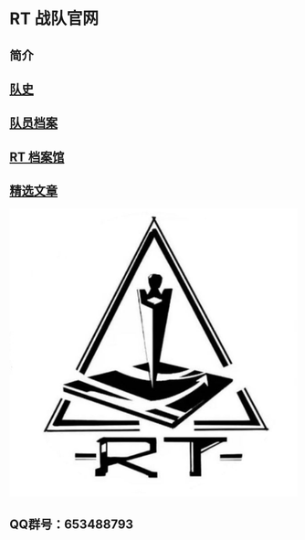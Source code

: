 # RT 战队官网

## 简介



## [队史](history.md)
## [队员档案](member.md)

## [RT 档案馆](archive.md)

## [精选文章](article.md)


![RT](assets/rt.jpg)

## QQ群号：653488793